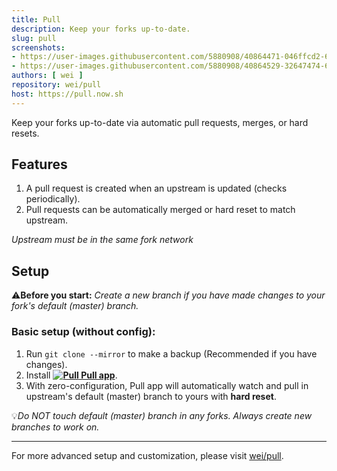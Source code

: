 ```yaml
---
title: Pull
description: Keep your forks up-to-date.
slug: pull
screenshots:
- https://user-images.githubusercontent.com/5880908/40864471-046ffcd2-65c2-11e8-83cb-706e24bde80d.png
- https://user-images.githubusercontent.com/5880908/40864529-32647474-65c2-11e8-9cdd-d325f2d7a6e4.png
authors: [ wei ]
repository: wei/pull
host: https://pull.now.sh
---
```


Keep your forks up-to-date via automatic pull requests, merges, or hard resets.


## Features

 1. A pull request is created when an upstream is updated (checks periodically).
 1. Pull requests can be automatically merged or hard reset to match upstream.

_Upstream must be in the same fork network_


## Setup

:warning:**Before you start:** _Create a new branch if you have made changes to your fork's default (master) branch._


### Basic setup (without config):

 1. Run `git clone --mirror` to make a backup (Recommended if you have changes).
 1. Install **[![Pull](https://cdn.rawgit.com/wei/40d98877c6ac5f917d78ccfe72a0f928/raw/0f6ee2e8715412295998e68754027505f30d0f91/pull-18h.svg) Pull app](https://github.com/apps/pull)**.
 1. With zero-configuration, Pull app will automatically watch and pull in upstream's default (master) branch to yours with **hard reset**.

:bulb:_Do NOT touch default (master) branch in any forks. Always create new branches to work on._


-----
For more advanced setup and customization, please visit [wei/pull](https://github.com/wei/pull#readme).
